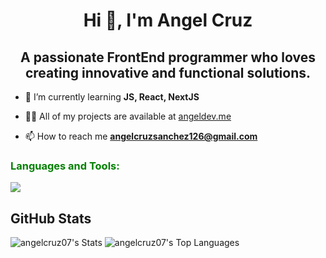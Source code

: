 <h1 align="center">Hi 👋, I'm Angel Cruz</h1>
<h2 align="center">A passionate FrontEnd programmer who loves creating innovative and functional solutions.</h3>

- 🌱 I’m currently learning **JS, React, NextJS**
- 👨‍💻 All of my projects are available at [angeldev.me](https://angeldev.me/)

- 📫 How to reach me **angelcruzsanchez126@gmail.com**

<h3 align="left" style="color: Green">Languages and Tools:</h3>

<img src="https://skillicons.dev/icons?i=tailwind,python,react,nextjs,mysql,astro,js,typescript,php,arch" />

## GitHub Stats

![angelcruz07's Stats](https://github-readme-stats.vercel.app/api?username=angelcruz07&theme=tokyonight&show_icons=true&hide_border=false&count_private=false)
![angelcruz07's Top Languages](https://github-readme-stats.vercel.app/api/top-langs/?username=angelcruz07&theme=tokyonight&show_icons=true&hide_border=false&layout=compact)

